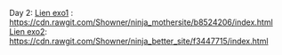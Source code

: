 Day 2:
	[Lien exo1](https://cdn.rawgit.com/Showner/ninja_mothersite/b8524206/index.html) : https://cdn.rawgit.com/Showner/ninja_mothersite/b8524206/index.html
	[Lien exo2](https://cdn.rawgit.com/Showner/ninja_better_site/f3447715/index.html): https://cdn.rawgit.com/Showner/ninja_better_site/f3447715/index.html
